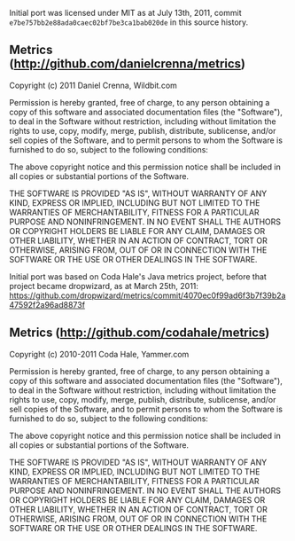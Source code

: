 Initial port was licensed under MIT as at July 13th, 2011, commit `e7be757bb2e88ada0caec02bf7be3ca1bab020de` in this source history.

Metrics (http://github.com/danielcrenna/metrics)
--------------------------------------
Copyright (c) 2011 Daniel Crenna, Wildbit.com

Permission is hereby granted, free of charge, to any person obtaining a copy of this software and associated 
documentation files (the "Software"), to deal in the Software without restriction, including without limitation 
the rights to use, copy, modify, merge, publish, distribute, sublicense, and/or sell copies of the Software, and 
to permit persons to whom the Software is furnished to do so, subject to the following conditions:

The above copyright notice and this permission notice shall be included in all copies or substantial portions of the Software.

THE SOFTWARE IS PROVIDED "AS IS", WITHOUT WARRANTY OF ANY KIND, EXPRESS OR IMPLIED, INCLUDING BUT NOT LIMITED TO THE WARRANTIES 
OF MERCHANTABILITY, FITNESS FOR A PARTICULAR PURPOSE AND NONINFRINGEMENT. IN NO EVENT SHALL THE AUTHORS OR COPYRIGHT HOLDERS BE 
LIABLE FOR ANY CLAIM, DAMAGES OR OTHER LIABILITY, WHETHER IN AN ACTION OF CONTRACT, TORT OR OTHERWISE, ARISING FROM, OUT OF OR 
IN CONNECTION WITH THE SOFTWARE OR THE USE OR OTHER DEALINGS IN THE SOFTWARE.


Initial port was based on Coda Hale's Java metrics project, before that project became dropwizard, as at March 25th, 2011:
https://github.com/dropwizard/metrics/commit/4070ec0f99ad6f3b7f39b2a47592f2a96ad8873f

Metrics (http://github.com/codahale/metrics)
--------------------------------------
Copyright (c) 2010-2011 Coda Hale, Yammer.com

Permission is hereby granted, free of charge, to any person obtaining a copy of this software and associated 
documentation files (the "Software"), to deal in the Software without restriction, including without limitation 
the rights to use, copy, modify, merge, publish, distribute, sublicense, and/or sell copies of the Software, and 
to permit persons to whom the Software is furnished to do so, subject to the following conditions:

The above copyright notice and this permission notice shall be included in all copies or substantial portions of the Software.

THE SOFTWARE IS PROVIDED "AS IS", WITHOUT WARRANTY OF ANY KIND, EXPRESS OR IMPLIED, INCLUDING BUT NOT LIMITED TO THE WARRANTIES 
OF MERCHANTABILITY, FITNESS FOR A PARTICULAR PURPOSE AND NONINFRINGEMENT. IN NO EVENT SHALL THE AUTHORS OR COPYRIGHT HOLDERS BE 
LIABLE FOR ANY CLAIM, DAMAGES OR OTHER LIABILITY, WHETHER IN AN ACTION OF CONTRACT, TORT OR OTHERWISE, ARISING FROM, OUT OF OR 
IN CONNECTION WITH THE SOFTWARE OR THE USE OR OTHER DEALINGS IN THE SOFTWARE.